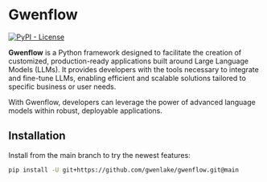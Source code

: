 # Gwenflow

[![PyPI - License](https://img.shields.io/pypi/l/langchain-core?style=flat-square)](https://opensource.org/licenses/MIT)


**Gwenflow** is a Python framework designed to facilitate the creation of customized, production-ready applications built around Large Language Models (LLMs). It provides developers with the tools necessary to integrate and fine-tune LLMs, enabling efficient and scalable solutions tailored to specific business or user needs.

With Gwenflow, developers can leverage the power of advanced language models within robust, deployable applications.

## Installation

Install from the main branch to try the newest features:

```bash
pip install -U git+https://github.com/gwenlake/gwenflow.git@main
```
